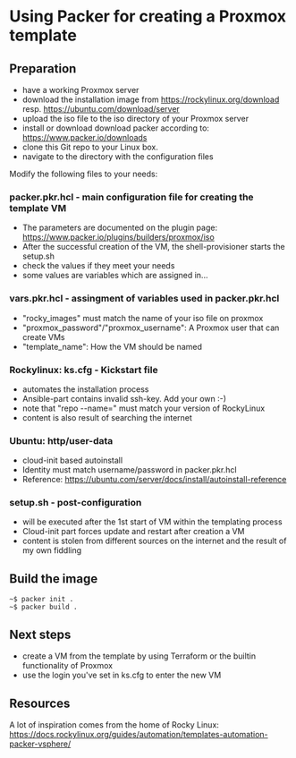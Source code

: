 # Using Packer for creating a Proxmox template

## Preparation

- have a working Proxmox server
- download the installation image from https://rockylinux.org/download resp. https://ubuntu.com/download/server
- upload the iso file to the iso directory of your Proxmox server
- install or download download packer according to: https://www.packer.io/downloads
- clone this Git repo to your Linux box.
- navigate to the directory with the configuration files

Modify the following files to your needs:

### packer.pkr.hcl - main configuration file for creating the template VM

- The parameters are documented on the plugin page: https://www.packer.io/plugins/builders/proxmox/iso
- After the successful creation of the VM, the shell-provisioner starts the setup.sh
- check the values if they meet your needs
- some values are variables which are assigned in...

### vars.pkr.hcl - assingment of variables used in packer.pkr.hcl

- "rocky_images" must match the name of your iso file on proxmox
- "proxmox_password"/"proxmox_username": A Proxmox user that can create VMs
- "template_name": How the VM should be named

### Rockylinux: ks.cfg - Kickstart file

- automates the installation process
- Ansible-part contains invalid ssh-key. Add your own :-)
- note that "repo --name=" must match your version of RockyLinux
- content is also result of searching the internet

### Ubuntu: http/user-data

- cloud-init based autoinstall
- Identity must match username/password in packer.pkr.hcl
- Reference: https://ubuntu.com/server/docs/install/autoinstall-reference

### setup.sh - post-configuration

- will be executed after the 1st start of VM within the templating process
- Cloud-init part forces update and restart after creation a VM
- content is stolen from different sources on the internet and the result of my own fiddling


## Build the image

```
~$ packer init .
~$ packer build .
```

## Next steps 

- create a VM from the template by using Terraform or the builtin functionality of Proxmox
- use the login you've set in ks.cfg to enter the new VM

## Resources

A lot of inspiration comes from the home of Rocky Linux: https://docs.rockylinux.org/guides/automation/templates-automation-packer-vsphere/
